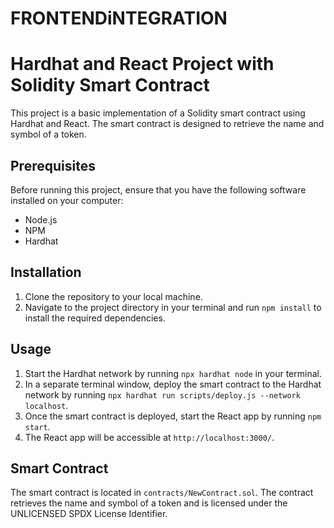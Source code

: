 # FRONTENDiNTEGRATION

# Hardhat and React Project with Solidity Smart Contract

This project is a basic implementation of a Solidity smart contract using Hardhat and React. The smart contract is designed to retrieve the name and symbol of a token.

## Prerequisites

Before running this project, ensure that you have the following software installed on your computer:

- Node.js
- NPM
- Hardhat

## Installation

1. Clone the repository to your local machine.
2. Navigate to the project directory in your terminal and run `npm install` to install the required dependencies.

## Usage

1. Start the Hardhat network by running `npx hardhat node` in your terminal.
2. In a separate terminal window, deploy the smart contract to the Hardhat network by running `npx hardhat run scripts/deploy.js --network localhost`.
3. Once the smart contract is deployed, start the React app by running `npm start`.
4. The React app will be accessible at `http://localhost:3000/`.

## Smart Contract

The smart contract is located in `contracts/NewContract.sol`. The contract retrieves the name and symbol of a token and is licensed under the UNLICENSED SPDX License Identifier.

